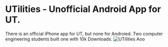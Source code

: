 # UTilities - Unofficial Android App for UT.  
There is an official iPhone app for UT, but none for Androied.  Two computer engineering students built one with 10k Downloads.
![UTilities Aoo](https://github.com/causm/causm_projects/blob/master/app_intergration_ideas/UTilities/images/UTilities_splashpage.png "UTilities App")
